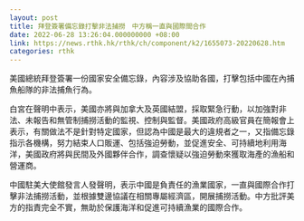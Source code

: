 ```yaml
---
layout: post
title: 拜登簽署備忘錄打擊非法捕撈　中方稱一直與國際間合作
date: 2022-06-28 13:26:04.000000000 +08:00
link: https://news.rthk.hk/rthk/ch/component/k2/1655073-20220628.htm
categories: rthk
---
```


美國總統拜登簽署一份國家安全備忘錄，內容涉及協助各國，打擊包括中國在內捕魚船隊的非法捕魚行為。

白宮在聲明中表示，美國亦將與加拿大及英國結盟，採取緊急行動，以加強對非法、未報告和無管制捕撈活動的監視、控制與監督。美國政府高級官員在簡報會上表示，有關做法不是針對特定國家，但認為中國是最大的違規者之一，又指備忘錄指示各機構，努力結束人口販運、包括強迫勞動，並促進安全、可持續地利用海洋，美國政府將與民間及外國夥伴合作，調查懷疑以強迫勞動來獲取海產的漁船和營運商。

中國駐美大使館發言人發聲明，表示中國是負責任的漁業國家，一直與國際合作打擊非法捕撈活動，並根據雙邊協議在相關專屬經濟區，開展捕撈活動。中方批評美方的指責完全不實，無助於保護海洋和促進可持續漁業的國際合作。
